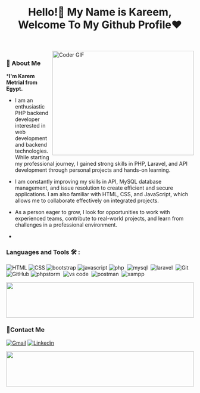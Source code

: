 
<h1 align="center">Hello!👋 My Name is Kareem, Welcome To My Github Profile♥</h1>

<br/>
<br/>

<img align="right" src="https://i.giphy.com/media/v1.Y2lkPTc5MGI3NjExN2t0bjBqMmo0eTU5bTlnZzVrOGg4cW1oNmYwanZuOXlobHBnbmlkdiZlcD12MV9pbnRlcm5hbF9naWZfYnlfaWQmY3Q9Zw/qgQUggAC3Pfv687qPC/giphy.gif" alt="Coder GIF" width="380" height="280">

<h3>🚀 About Me</h3> 

***I'm Karem Metrial from Egypt.**

- I am an enthusiastic PHP backend developer interested in web development and backend technologies.While starting my professional journey, I gained strong skills in PHP, Laravel, and API development through personal projects and hands-on learning.
- I am constantly improving my skills in API, MySQL database management, and issue resolution to create efficient and secure applications. I am also familiar with HTML, CSS, and JavaScript, which allows me to collaborate effectively on integrated projects.

- As a person eager to grow, I look for opportunities to work with experienced teams, contribute to real-world projects, and learn from challenges in a professional environment.
*


	


### Languages and Tools 🛠 :
![HTML](https://img.shields.io/badge/-HTML-%23E44D27?style=flat-square&logo=html&logoColor=ffffff)
![CSS](https://img.shields.io/badge/-CSS-%231572B6?style=flat-square&logo=css)
![bootstrap](https://img.shields.io/badge/-bootstrap-%231572B6?style=flat-square&logo=bootstrap)
![javascript](https://img.shields.io/badge/-javascript-%231572B6?style=flat-square&logo=javascript)
![php](https://img.shields.io/badge/-php%20-05122A?style=flat&logo=php)&nbsp;
![mysql](https://img.shields.io/badge/-mysql%20-05122A?style=flat&logo=mysql)&nbsp;
![laravel](https://img.shields.io/badge/-laravel%20-05122A?style=flat&logo=laravel)&nbsp;
![Git](https://img.shields.io/badge/-Git-%23F05032?style=flat-square&logo=git&logoColor=%23ffffff)
![GitHub](https://img.shields.io/badge/-GitHub-181717?style=flat-square&logo=github)
![phpstorm](https://img.shields.io/badge/-phpstorm%20-05122A?style=flat&logo=phpstorm)&nbsp;
![vs code](https://img.shields.io/badge/-vscode%20-05122A?style=flat&logo=vscode)&nbsp;
![postman](https://img.shields.io/badge/-postman%20-05122A?style=flat&logo=postman)&nbsp;
![xampp](https://img.shields.io/badge/-xampp%20-05122A?style=flat&logo=xampp)&nbsp;





<img src="https://github.com/Govindv7555/Govindv7555/blob/main/49e76e0596857673c5c80c85b84394c1.gif" width=100% height=95px>

 ### 🔗Contact Me
[![Gmail](https://img.shields.io/badge/Gmail-D14836?style=for-the-badge&logo=gmail&logoColor=white&link=mailto:karem.metrial@hotmail.com)](mailto:karem.metrial@hotmail.com)
[![Linkedin](https://img.shields.io/badge/LinkedIn-0077B5?style=for-the-badge&logo=linkedin&logoColor=white)](https://www.linkedin.com/in/karem-metrial/)


<img src="https://github.com/Govindv7555/Govindv7555/blob/main/49e76e0596857673c5c80c85b84394c1.gif" width=100% height=95px>

